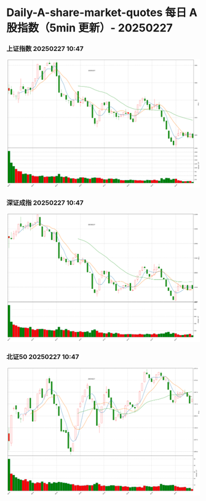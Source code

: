 
# Daily-A-share-market-quotes 每日 A 股指数（5min 更新）- 20250227

### 上证指数 20250227 10:47
![](./fig/2025/2/20250227-sh000001.png)

### 深证成指 20250227 10:47
![](./fig/2025/2/20250227-sz399001.png)

### 北证50 20250227 10:47
![](./fig/2025/2/20250227-bj899050.png)
